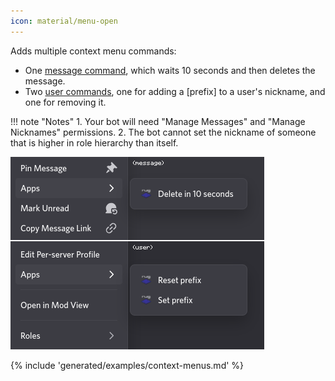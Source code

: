 ```yaml
---
icon: material/menu-open
---
```



Adds multiple context menu commands:

* One [message command](/parsables/commands/message-context-menu-builder.md), which waits 10 seconds and then deletes the message.
* Two [user commands](/parsables/commands/user-context-menu-builder.md), one for adding a [prefix] to a user's nickname, and one for removing it.

!!! note "Notes"
    1. Your bot will need "Manage Messages" and "Manage Nicknames" permissions.
    2. The bot cannot set the nickname of someone that is higher in role hierarchy than itself.


![Demo context menu](/assets/examples/context-menu.png)

{% include 'generated/examples/context-menus.md' %}
